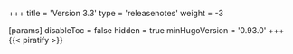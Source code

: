 +++
title = 'Version 3.3'
type = 'releasenotes'
weight = -3

[params]
  disableToc = false
  hidden = true
  minHugoVersion = '0.93.0'
+++
{{< piratify >}}
